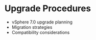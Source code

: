 # Upgrade Procedures
- vSphere 7.0 upgrade planning
- Migration strategies
- Compatibility considerations
